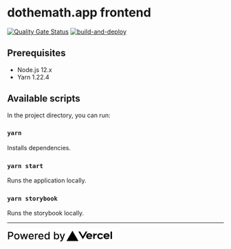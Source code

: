# dothemath.app frontend

[![Quality Gate Status](https://sonarcloud.io/api/project_badges/measure?project=dothemath-se_dothemath-app-frontend&metric=alert_status)](https://sonarcloud.io/dashboard?id=dothemath-se_dothemath-app-frontend)
[![build-and-deploy](https://github.com/dothemath-se/dothemath-app-frontend/workflows/build-and-deploy/badge.svg)](https://github.com/dothemath-se/dothemath-app-frontend/actions?query=workflow%3Abuild-and-deploy)

## Prerequisites

- Node.js 12.x
- Yarn 1.22.4

## Available scripts

In the project directory, you can run:

### `yarn`

Installs dependencies.

### `yarn start`

Runs the application locally.

### `yarn storybook`

Runs the storybook locally.

---

[![Powered by Vercel](powered-by-vercel.svg "Powered by Vercel")](https://vercel.com/?utm_source=dothemath)

